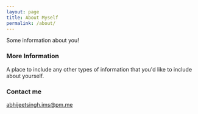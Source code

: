 ```yaml
---
layout: page
title: About Myself
permalink: /about/
---
```


Some information about you!

### More Information

A place to include any other types of information that you'd like to include about yourself.

### Contact me

[abhijeetsingh.ims@pm.me](mailto:abhijeetsingh.ims@pm.me)
